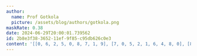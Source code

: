 ```yaml
---
author:
  name: Prof Gotkola
  picture: /assets/blog/authors/gotkola.png
maskRate: 0.38
date: 2024-06-29T20:00:01.739562
id: 2b8e3f38-3652-11ef-9f85-c95db626c0e3
content: '[[0, 6, 2, 5, 0, 8, 7, 1, 9], [7, 0, 5, 2, 1, 6, 4, 8, 0], [8, 0, 1, 0, 7, 0, 6, 2, 5], [9, 1, 0, 4, 0, 5, 0, 0, 2], [0, 8, 0, 0, 0, 2, 9, 0, 0], [0, 0, 0, 0, 0, 1, 8, 4, 0], [4, 5, 9, 1, 6, 0, 2, 3, 8], [0, 3, 0, 9, 0, 4, 5, 0, 6], [0, 7, 6, 8, 5, 0, 1, 9, 4]]'
---
```

